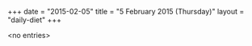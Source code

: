 +++
date = "2015-02-05"
title = "5 February 2015 (Thursday)"
layout = "daily-diet"
+++

<p>&lt;no entries&gt;</p>